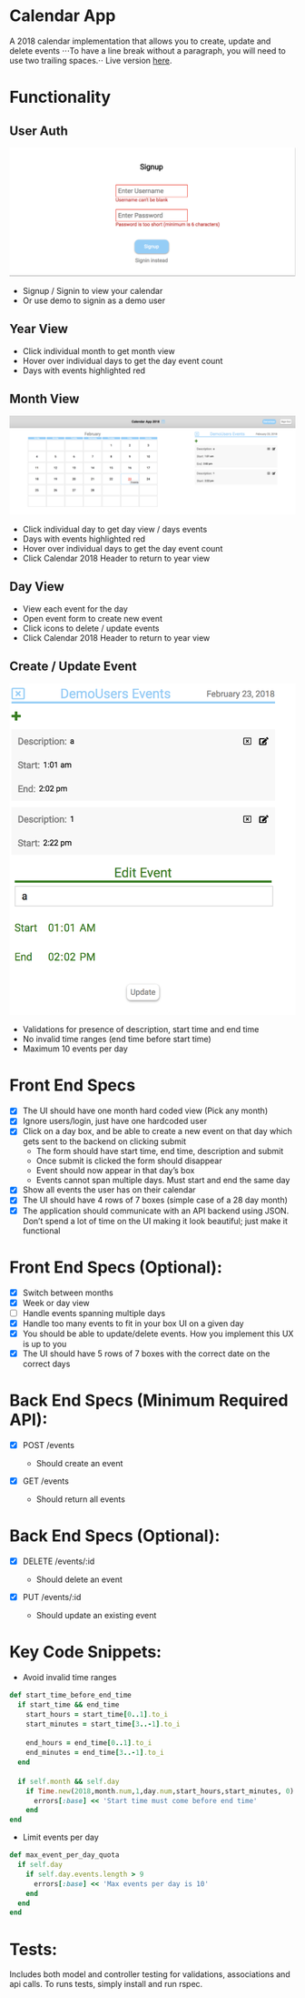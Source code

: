 # Calendar App
A 2018 calendar implementation that allows you to create, update and delete events
⋅⋅⋅To have a line break without a paragraph, you will need to use two trailing spaces.⋅⋅
Live version [here](http://soundtown.herokuapp.com/#/).

# Functionality
## User Auth
![Optional Text](./app/assets/images/auth.png)
  * Signup / Signin to view your calendar
  * Or use demo to signin as a demo user

## Year View
  * Click individual month to get month view
  * Hover over individual days to get the day event count
  * Days with events highlighted red

## Month View
![Optional Text](./app/assets/images/hover.png)
  * Click individual day to get day view / days events
  * Days with events highlighted red
  * Hover over individual days to get the day event count
  * Click Calendar 2018 Header to return to year view

## Day View
  * View each event for the day
  * Open event form to create new event
  * Click icons to delete / update events
  * Click Calendar 2018 Header to return to year view

## Create / Update Event
![Optional Text](./app/assets/images/edit.png)
  * Validations for presence of description, start time and end time
  * No invalid time ranges (end time before start time)
  * Maximum 10 events per day

# Front End Specs
 - [x] The UI should have one month hard coded view (Pick any month)
 - [x] Ignore users/login, just have one hardcoded user
 - [x] Click on a day box, and be able to create a new event on that day which gets sent to the backend on clicking submit
   * The form should have start time, end time, description and submit
   * Once submit is clicked the form should disappear
   * Event should now appear in that day’s box
   * Events cannot span multiple days. Must start and end the same day
 - [x] Show all events the user has on their calendar
 - [x] The UI should have 4 rows of 7 boxes (simple case of a 28 day month)
 - [x] The application should communicate with an API backend using JSON. Don’t spend a lot of time on the UI making it look beautiful; just make it functional

# Front End Specs (Optional):
- [x] Switch between months
- [x] Week or day view
- [ ] Handle events spanning multiple days
- [x] Handle too many events to fit in your box UI on a given day
- [x] You should be able to update/delete events. How you implement this UX is up to you
- [x] The UI should have 5 rows of 7 boxes with the correct date on the correct days

# Back End Specs (Minimum Required API):
- [x] POST /events
  * Should create an event

- [x] GET /events
  * Should return all events

# Back End Specs (Optional):
- [x] DELETE /events/:id
  * Should delete an event

- [x] PUT /events/:id
  * Should update an existing event

# Key Code Snippets:
* Avoid invalid time ranges
```ruby
def start_time_before_end_time
  if start_time && end_time
    start_hours = start_time[0..1].to_i
    start_minutes = start_time[3..-1].to_i

    end_hours = end_time[0..1].to_i
    end_minutes = end_time[3..-1].to_i
  end

  if self.month && self.day
    if Time.new(2018,month.num,1,day.num,start_hours,start_minutes, 0) > Time.new(2018,month.num,1,day.num,end_hours,end_minutes, 0)
      errors[:base] << 'Start time must come before end time'
    end
end
```
* Limit events per day
```ruby
def max_event_per_day_quota
  if self.day
    if self.day.events.length > 9
      errors[:base] << 'Max events per day is 10'
    end
  end
end
```

# Tests:
Includes both model and controller testing for validations, associations and api calls.  To runs tests, simply install and run rspec.
